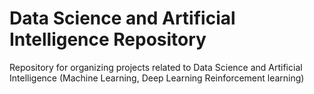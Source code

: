# Data Science and Artificial Intelligence Repository
Repository for organizing projects related to Data Science and Artificial Intelligence (Machine Learning, Deep Learning Reinforcement learning)
